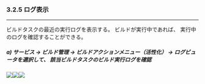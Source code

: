 ### 3.2.5 ログ表示

---

ビルドタスクの最近の実行ログを表示する。 ビルドが実行中であれば、 実行中のログを確認することができる。

##### **a\) サービス → ビルド管理 → ビルドアクションメニュー（活性化） → ログビュータを選択して、 該当ビルドタスクのビルド実行ログを確認**
![](/assets/EN/2.5/3.2.5_1.png)![](/assets/EN/2.5/3.2.5_2.png)![](/assets/EN/2.5/3.2.5_3.png)



